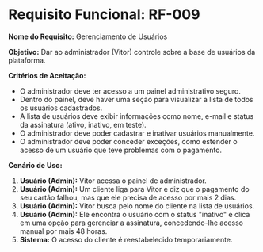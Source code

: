 # Requisito Funcional: RF-009

**Nome do Requisito:** Gerenciamento de Usuários

**Objetivo:** Dar ao administrador (Vitor) controle sobre a base de usuários da plataforma.

**Critérios de Aceitação:**
* O administrador deve ter acesso a um painel administrativo seguro.
* Dentro do painel, deve haver uma seção para visualizar a lista de todos os usuários cadastrados.
* A lista de usuários deve exibir informações como nome, e-mail e status da assinatura (ativo, inativo, em teste).
* O administrador deve poder cadastrar e inativar usuários manualmente.
* O administrador deve poder conceder exceções, como estender o acesso de um usuário que teve problemas com o pagamento.

**Cenário de Uso:**
1.  **Usuário (Admin):** Vitor acessa o painel de administrador.
2.  **Usuário (Admin):** Um cliente liga para Vitor e diz que o pagamento do seu cartão falhou, mas que ele precisa de acesso por mais 2 dias.
3.  **Usuário (Admin):** Vitor busca pelo nome do cliente na lista de usuários.
4.  **Usuário (Admin):** Ele encontra o usuário com o status "inativo" e clica em uma opção para gerenciar a assinatura, concedendo-lhe acesso manual por mais 48 horas.
5.  **Sistema:** O acesso do cliente é reestabelecido temporariamente.